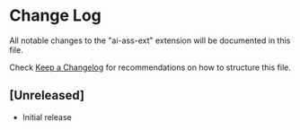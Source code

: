 # Change Log

All notable changes to the "ai-ass-ext" extension will be documented in this file.

Check [Keep a Changelog](http://keepachangelog.com/) for recommendations on how to structure this file.

## [Unreleased]

- Initial release
